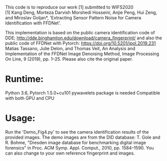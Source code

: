 This code is to reproduce our work [1] submitted to WIFS2020  
[1] Kang Deng, Morteza Darvish Morshedi Hosseini, Anjie Peng, Hui Zeng, and Miroslav Goljan*,
'Extracting Sensor Pattern Noise for Camera Identification with FFDNet'.

This implementation is based on the public camera identification code of DDE; http://dde.binghamton.edu/download/camera_fingerprint/
and also the public code of FFDNet with Pytorch: https://doi.org/10.5201/ipol.2019.231
Matias Tassano, Julie Delon, and Thomas Veit, An Analysis and Implementation of the FFDNet Image Denoising Method,
Image Processing On Line, 9 (2019), pp. 1–25.
Please also cite the original paper.

# Runtime: 
  Python 3.6, Pytorch 1.5.0+cu101
  pywavelets package is needed
  Compatible with both GPU and CPU

# Usage:
  Run the 'Demo_Fig4.py' to see the camera identification results of the provided images. The demo images are from
  the DID database: T. Gole and R. Bohme, "Dresden image database for benchmarking digital image forensics" in Proc. ACM Symp. Appl. Comput., 2010, pp. 1584–1590.
  You can also change to your own reference fingerprint and images.

